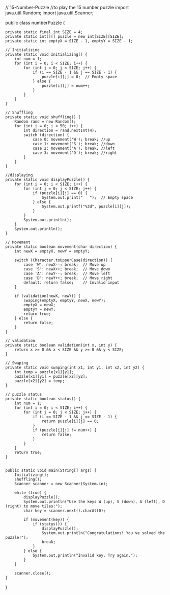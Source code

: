 // 15-Number-Puzzle
//to play the 15 number puzzle
import java.util.Random;
import java.util.Scanner;

public class numberPuzzle {
    
    private static final int SIZE = 4;
    private static int[][] puzzle = new int[SIZE][SIZE];
    private static int emptyX = SIZE - 1, emptyY = SIZE - 1;

    // Initializing
    private static void Initializing() {
        int num = 1;
        for (int i = 0; i < SIZE; i++) {
            for (int j = 0; j < SIZE; j++) {
                if (i == SIZE - 1 && j == SIZE - 1) {
                    puzzle[i][j] = 0;  // Empty space
                } else {
                    puzzle[i][j] = num++;
                }
            }
        }
    }
 
    // Shuffling
    private static void shuffling() {
        Random rand = new Random();
        for (int i = 0; i < 50; i++) {
            int direction = rand.nextInt(4);  
            switch (direction) {
                case 0: movement('W'); break; //up
                case 1: movement('S'); break; //down
                case 2: movement('A'); break; //left
                case 3: movement('D'); break; //right
            }
        }
    }
    
    //displaying
    private static void displayPuzzle() {
        for (int i = 0; i < SIZE; i++) {
            for (int j = 0; j < SIZE; j++) {
                if (puzzle[i][j] == 0) {
                    System.out.print("   ");  // Empty space
                } else {
                    System.out.printf("%3d", puzzle[i][j]);
                }
            }
            System.out.println();
        }
        System.out.println();
    }
    
    // Movement
    private static boolean movement(char direction) {
        int newX = emptyX, newY = emptyY;
        
        switch (Character.toUpperCase(direction)) {
            case 'W': newX--; break;  // Move up
            case 'S': newX++; break;  // Move down
            case 'A': newY--; break;  // Move left
            case 'D': newY++; break;  // Move right
            default: return false;    // Invalid input
        }
        
        if (validation(newX, newY)) {
            swaping(emptyX, emptyY, newX, newY);
            emptyX = newX;
            emptyY = newY;
            return true;
        } else {
            return false;  
        }
    }
    
    // validation
    private static boolean validation(int x, int y) {
        return x >= 0 && x < SIZE && y >= 0 && y < SIZE;
    }
    
    // Swaping
    private static void swaping(int x1, int y1, int x2, int y2) {
        int temp = puzzle[x1][y1];
        puzzle[x1][y1] = puzzle[x2][y2];
        puzzle[x2][y2] = temp;
    }
    
    // puzzle status
    private static boolean status() {
        int num = 1;
        for (int i = 0; i < SIZE; i++) {
            for (int j = 0; j < SIZE; j++) {
                if (i == SIZE - 1 && j == SIZE - 1) {
                    return puzzle[i][j] == 0; 
                }
                if (puzzle[i][j] != num++) {
                    return false;
                }
            }
        }
        return true;
    }


    public static void main(String[] args) {
        Initializing();
        shuffling();
        Scanner scanner = new Scanner(System.in);
        
        while (true) {
            displayPuzzle();
            System.out.println("Use the keys W (up), S (down), A (left), D (right) to move tiles:");
            char key = scanner.next().charAt(0);
            
            if (movement(key)) {
                if (status()) {
                    displayPuzzle();
                    System.out.println("Congratulations! You've solved the puzzle!");
                    break;
                }
            } else {
                System.out.println("Invalid key. Try again.");
            }
        }
        
        scanner.close();
    }
}
